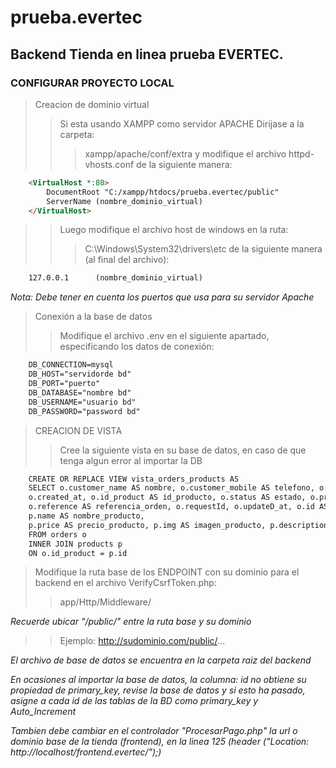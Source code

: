 # prueba.evertec
## Backend Tienda en linea prueba EVERTEC.

### CONFIGURAR PROYECTO LOCAL
>Creacion de dominio virtual
>>Si esta usando XAMPP como servidor APACHE Dirijase a la carpeta: 
>>>xampp/apache/conf/extra y modifique el archivo httpd-vhosts.conf de la siguiente manera:
```HTML
    <VirtualHost *:80>
        DocumentRoot "C:/xampp/htdocs/prueba.evertec/public"
        ServerName (nombre_dominio_virtual)
    </VirtualHost>
```
>> Luego modifique el archivo host de windows en la ruta: 
>>> C:\Windows\System32\drivers\etc de la siguiente manera (al final del archivo):
```HTML
    127.0.0.1      (nombre_dominio_virtual)
```

*Nota: Debe tener en cuenta los puertos que usa para su servidor Apache*

>Conexión a la base de datos
>>Modifique el archivo .env en el siguiente apartado, especificando los datos de conexión:
```HTML
    DB_CONNECTION=mysql
    DB_HOST="servidorde bd"
    DB_PORT="puerto"
    DB_DATABASE="nombre bd"
    DB_USERNAME="usuario bd"
    DB_PASSWORD="password bd"
```

>CREACION DE VISTA
>>Cree la siguiente vista en su base de datos, en caso de que tenga algun error al importar la DB
```HTML
    CREATE OR REPLACE VIEW vista_orders_products AS
    SELECT o.customer_name AS nombre, o.customer_mobile AS telefono, o.customer_email AS email,
    o.created_at, o.id_product AS id_producto, o.status AS estado, o.processUrl AS url_pago, 
    o.reference AS referencia_orden, o.requestId, o.updateD_at, o.id AS id_orden, o.id_cliente, o.llave_secreta, 
    p.name AS nombre_producto, 
    p.price AS precio_producto, p.img AS imagen_producto, p.description AS descripcion_producto
    FROM orders o
    INNER JOIN products p
    ON o.id_product = p.id
```

>Modifique la ruta base de los ENDPOINT con su dominio para el backend en el archivo VerifyCsrfToken.php:
>>app/Http/Middleware/

*Recuerde ubicar "/public/" entre la ruta base y su dominio*
>>Ejemplo: http://sudominio.com/public/...

*El archivo de base de datos se encuentra en la carpeta raiz del backend*

*En ocasiones al importar la base de datos, la columna: id no obtiene su propiedad de primary_key, revise la base de datos y si esto ha pasado, asigne a cada id de las tablas de la BD como primary_key y Auto_Increment*


*Tambien debe cambiar en el controlador "ProcesarPago.php" la url o dominio base de la tienda (frontend), en la linea 125 (header ("Location: http://localhost/frontend.evertec/");)*
